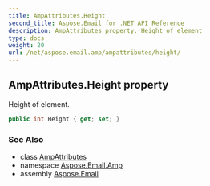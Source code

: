 ```yaml
---
title: AmpAttributes.Height
second_title: Aspose.Email for .NET API Reference
description: AmpAttributes property. Height of element
type: docs
weight: 20
url: /net/aspose.email.amp/ampattributes/height/
---
```

## AmpAttributes.Height property

Height of element.

```csharp
public int Height { get; set; }
```

### See Also

* class [AmpAttributes](../)
* namespace [Aspose.Email.Amp](../../ampattributes/)
* assembly [Aspose.Email](../../../)


